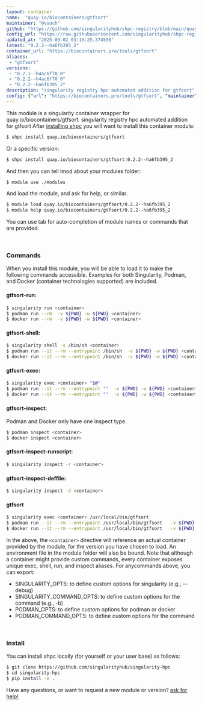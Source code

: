 ```yaml
---
layout: container
name:  "quay.io/biocontainers/gtfsort"
maintainer: "@vsoch"
github: "https://github.com/singularityhub/shpc-registry/blob/main/quay.io/biocontainers/gtfsort/container.yaml"
config_url: "https://raw.githubusercontent.com/singularityhub/shpc-registry/main/quay.io/biocontainers/gtfsort/container.yaml"
updated_at: "2025-09-02 03:19:25.374550"
latest: "0.2.2--ha6fb395_2"
container_url: "https://biocontainers.pro/tools/gtfsort"
aliases:
 - "gtfsort"
versions:
 - "0.2.1--h4ac6f70_0"
 - "0.2.2--h4ac6f70_0"
 - "0.2.2--ha6fb395_2"
description: "singularity registry hpc automated addition for gtfsort"
config: {"url": "https://biocontainers.pro/tools/gtfsort", "maintainer": "@vsoch", "description": "singularity registry hpc automated addition for gtfsort", "latest": {"0.2.2--ha6fb395_2": "sha256:1f82ab3f3b7ab97d8bae04f32ad0be53a3dcd2c80df442ce790c092cd0558fbb"}, "tags": {"0.2.1--h4ac6f70_0": "sha256:3d43af263d2bb3884c54eda72f1b8e96b8a746b72f1c78e34defe7341be2f5e0", "0.2.2--h4ac6f70_0": "sha256:e302a25a8dacf95756b6f2c1e271e29844f372e92676312b2bc6798f5de4bc03", "0.2.2--ha6fb395_2": "sha256:1f82ab3f3b7ab97d8bae04f32ad0be53a3dcd2c80df442ce790c092cd0558fbb"}, "docker": "quay.io/biocontainers/gtfsort", "aliases": {"gtfsort": "/usr/local/bin/gtfsort"}}
---
```


This module is a singularity container wrapper for quay.io/biocontainers/gtfsort.
singularity registry hpc automated addition for gtfsort
After [installing shpc](#install) you will want to install this container module:


```bash
$ shpc install quay.io/biocontainers/gtfsort
```

Or a specific version:

```bash
$ shpc install quay.io/biocontainers/gtfsort:0.2.2--ha6fb395_2
```

And then you can tell lmod about your modules folder:

```bash
$ module use ./modules
```

And load the module, and ask for help, or similar.

```bash
$ module load quay.io/biocontainers/gtfsort/0.2.2--ha6fb395_2
$ module help quay.io/biocontainers/gtfsort/0.2.2--ha6fb395_2
```

You can use tab for auto-completion of module names or commands that are provided.

<br>

### Commands

When you install this module, you will be able to load it to make the following commands accessible.
Examples for both Singularity, Podman, and Docker (container technologies supported) are included.

#### gtfsort-run:

```bash
$ singularity run <container>
$ podman run --rm  -v ${PWD} -w ${PWD} <container>
$ docker run --rm  -v ${PWD} -w ${PWD} <container>
```

#### gtfsort-shell:

```bash
$ singularity shell -s /bin/sh <container>
$ podman run --it --rm --entrypoint /bin/sh  -v ${PWD} -w ${PWD} <container>
$ docker run --it --rm --entrypoint /bin/sh  -v ${PWD} -w ${PWD} <container>
```

#### gtfsort-exec:

```bash
$ singularity exec <container> "$@"
$ podman run --it --rm --entrypoint ""  -v ${PWD} -w ${PWD} <container> "$@"
$ docker run --it --rm --entrypoint ""  -v ${PWD} -w ${PWD} <container> "$@"
```

#### gtfsort-inspect:

Podman and Docker only have one inspect type.

```bash
$ podman inspect <container>
$ docker inspect <container>
```

#### gtfsort-inspect-runscript:

```bash
$ singularity inspect -r <container>
```

#### gtfsort-inspect-deffile:

```bash
$ singularity inspect -d <container>
```


#### gtfsort

```bash
$ singularity exec <container> /usr/local/bin/gtfsort
$ podman run --it --rm --entrypoint /usr/local/bin/gtfsort   -v ${PWD} -w ${PWD} <container> -c " $@"
$ docker run --it --rm --entrypoint /usr/local/bin/gtfsort   -v ${PWD} -w ${PWD} <container> -c " $@"
```



In the above, the `<container>` directive will reference an actual container provided
by the module, for the version you have chosen to load. An environment file in the
module folder will also be bound. Note that although a container
might provide custom commands, every container exposes unique exec, shell, run, and
inspect aliases. For anycommands above, you can export:

 - SINGULARITY_OPTS: to define custom options for singularity (e.g., --debug)
 - SINGULARITY_COMMAND_OPTS: to define custom options for the command (e.g., -b)
 - PODMAN_OPTS: to define custom options for podman or docker
 - PODMAN_COMMAND_OPTS: to define custom options for the command

<br>

### Install

You can install shpc locally (for yourself or your user base) as follows:

```bash
$ git clone https://github.com/singularityhub/singularity-hpc
$ cd singularity-hpc
$ pip install -e .
```

Have any questions, or want to request a new module or version? [ask for help!](https://github.com/singularityhub/singularity-hpc/issues)